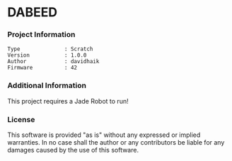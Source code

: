DABEED
================



### Project Information
```
Type              : Scratch
Version           : 1.0.0
Author            : davidhaik
Firmware          : 42
```

### Additional Information
This project requires a Jade Robot to run!

### License
This software is provided "as is" without any expressed or implied warranties.  In no case shall the author or any contributors be liable for any damages caused by the use of this software.

